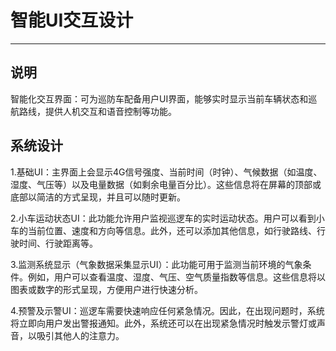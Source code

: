 # 智能UI交互设计

---

## 说明

智能化交互界面：可为巡防车配备用户UI界面，能够实时显示当前车辆状态和巡航路线，提供人机交互和语音控制等功能。

## 系统设计

1.基础UI：主界面上会显示4G信号强度、当前时间（时钟）、气候数据（如温度、湿度、气压等）以及电量数据（如剩余电量百分比）。这些信息将在屏幕的顶部或底部以简洁的方式呈现，并且可以随时更新。

2.小车运动状态UI：此功能允许用户监视巡逻车的实时运动状态。用户可以看到小车的当前位置、速度和方向等信息。此外，还可以添加其他信息，如行驶路线、行驶时间、行驶距离等。

3.监测系统显示（气象数据采集显示UI）：此功能可用于监测当前环境的气象条件。例如，用户可以查看温度、湿度、气压、空气质量指数等信息。这些信息将以图表或数字的形式呈现，方便用户进行快速分析。

4.预警及示警UI：巡逻车需要快速响应任何紧急情况。因此，在出现问题时，系统将立即向用户发出警报通知。此外，系统还可以在出现紧急情况时触发示警灯或声音，以吸引其他人的注意力。

